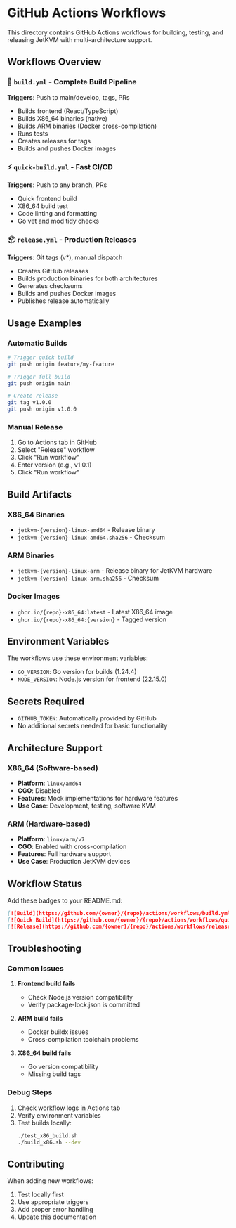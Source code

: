 # GitHub Actions Workflows

This directory contains GitHub Actions workflows for building, testing, and releasing JetKVM with multi-architecture support.

## Workflows Overview

### 🚀 `build.yml` - Complete Build Pipeline
**Triggers**: Push to main/develop, tags, PRs
- Builds frontend (React/TypeScript)
- Builds X86_64 binaries (native)
- Builds ARM binaries (Docker cross-compilation)
- Runs tests
- Creates releases for tags
- Builds and pushes Docker images

### ⚡ `quick-build.yml` - Fast CI/CD
**Triggers**: Push to any branch, PRs
- Quick frontend build
- X86_64 build test
- Code linting and formatting
- Go vet and mod tidy checks

### 📦 `release.yml` - Production Releases
**Triggers**: Git tags (v*), manual dispatch
- Creates GitHub releases
- Builds production binaries for both architectures
- Generates checksums
- Builds and pushes Docker images
- Publishes release automatically

## Usage Examples

### Automatic Builds
```bash
# Trigger quick build
git push origin feature/my-feature

# Trigger full build
git push origin main

# Create release
git tag v1.0.0
git push origin v1.0.0
```

### Manual Release
1. Go to Actions tab in GitHub
2. Select "Release" workflow
3. Click "Run workflow"
4. Enter version (e.g., v1.0.1)
5. Click "Run workflow"

## Build Artifacts

### X86_64 Binaries
- `jetkvm-{version}-linux-amd64` - Release binary
- `jetkvm-{version}-linux-amd64.sha256` - Checksum

### ARM Binaries
- `jetkvm-{version}-linux-arm` - Release binary for JetKVM hardware
- `jetkvm-{version}-linux-arm.sha256` - Checksum

### Docker Images
- `ghcr.io/{repo}-x86_64:latest` - Latest X86_64 image
- `ghcr.io/{repo}-x86_64:{version}` - Tagged version

## Environment Variables

The workflows use these environment variables:
- `GO_VERSION`: Go version for builds (1.24.4)
- `NODE_VERSION`: Node.js version for frontend (22.15.0)

## Secrets Required

- `GITHUB_TOKEN`: Automatically provided by GitHub
- No additional secrets needed for basic functionality

## Architecture Support

### X86_64 (Software-based)
- **Platform**: `linux/amd64`
- **CGO**: Disabled
- **Features**: Mock implementations for hardware features
- **Use Case**: Development, testing, software KVM

### ARM (Hardware-based)
- **Platform**: `linux/arm/v7`
- **CGO**: Enabled with cross-compilation
- **Features**: Full hardware support
- **Use Case**: Production JetKVM devices

## Workflow Status

Add these badges to your README.md:

```markdown
[![Build](https://github.com/{owner}/{repo}/actions/workflows/build.yml/badge.svg)](https://github.com/{owner}/{repo}/actions/workflows/build.yml)
[![Quick Build](https://github.com/{owner}/{repo}/actions/workflows/quick-build.yml/badge.svg)](https://github.com/{owner}/{repo}/actions/workflows/quick-build.yml)
[![Release](https://github.com/{owner}/{repo}/actions/workflows/release.yml/badge.svg)](https://github.com/{owner}/{repo}/actions/workflows/release.yml)
```

## Troubleshooting

### Common Issues

1. **Frontend build fails**
   - Check Node.js version compatibility
   - Verify package-lock.json is committed

2. **ARM build fails**
   - Docker buildx issues
   - Cross-compilation toolchain problems

3. **X86_64 build fails**
   - Go version compatibility
   - Missing build tags

### Debug Steps

1. Check workflow logs in Actions tab
2. Verify environment variables
3. Test builds locally:
   ```bash
   ./test_x86_build.sh
   ./build_x86.sh --dev
   ```

## Contributing

When adding new workflows:
1. Test locally first
2. Use appropriate triggers
3. Add proper error handling
4. Update this documentation